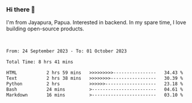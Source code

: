 ### Hi there 👋

I'm from Jayapura, Papua. Interested in backend. In my spare time, I love building open-source products.

<br>

 
 <!--START_SECTION:waka-->

```txt
From: 24 September 2023 - To: 01 October 2023

Total Time: 8 hrs 41 mins

HTML           2 hrs 59 mins   >>>>>>>>>----------------   34.43 %
Text           2 hrs 38 mins   >>>>>>>>-----------------   30.39 %
Python         2 hrs           >>>>>>-------------------   23.18 %
Bash           24 mins         >------------------------   04.61 %
Markdown       16 mins         >------------------------   03.10 %
```

<!--END_SECTION:waka-->
